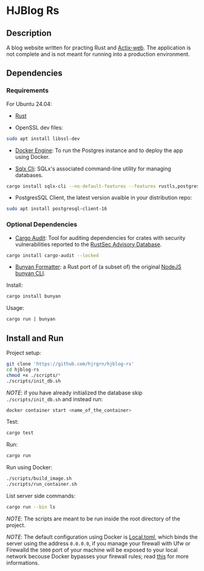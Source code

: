 # HJBlog Rs


## Description

A blog website written for practing Rust and [Actix-web](https://actix.rs/).
The application is not complete and is not meant for running into a production environment.


## Dependencies

### Requirements

For Ubuntu 24.04:

- [Rust](https://www.rust-lang.org/learn/get-started)

- OpenSSL dev files:

```bash
sudo apt install libssl-dev
```

- [Docker Engine](https://docs.docker.com/engine/install/): To run the Postgres instance and to deploy the app using Docker.

- [Sqlx Cli](https://crates.io/crates/sqlx-cli): SQLx's associated command-line utility for managing databases.

```bash
cargo install sqlx-cli --no-default-features --features rustls,postgres
```

- PostgresSQL Client, the latest version avaible in your distribution repo:

```bash
sudo apt install postgresql-client-16
```

### Optional Dependencies

- [Cargo Audit](https://crates.io/crates/cargo-audit): Tool for auditing dependencies for crates with security vulnerabilities reported to the [RustSec Advisory Database](https://github.com/RustSec/advisory-db/).

```bash
cargo install cargo-audit --locked
```

- [Bunyan Formatter](https://crates.io/crates/bunyan): a Rust port of (a subset of) the original [NodeJS bunyan CLI](https://github.com/trentm/node-bunyan).

Install:

```bash
cargo install bunyan
```

Usage:

```bash
cargo run | bunyan
```


## Install and Run

Project setup:

```bash
git clone 'https://github.com/hjrgrn/hjblog-rs'
cd hjblog-rs
chmod +x ./scripts/*
./scripts/init_db.sh
```

*NOTE*: if you have already initialized the database skip `./scripts/init_db.sh` and instead run:

```bash
docker container start <name_of_the_container>
```

Test:

```bash
cargo test
```

Run:

```bash
cargo run
```

Run using Docker:

```bash
./scripts/build_image.sh
./scripts/run_container.sh
```

List server side commands:
```bash
cargo run --bin ls
```

*NOTE*: The scripts are meant to be run inside the root directory of the project.

*NOTE*: The default configuration using Docker is [Local.toml](/configuration/Local.toml), which binds the server
using the address `0.0.0.0`, if you manage your firewall with Ufw or Firewalld the `5000` port of your machine will be exposed
to your local network becouse Docker bypasses your firewall rules;
read [this](https://docs.docker.com/engine/network/packet-filtering-firewalls/#docker-and-ufw) for more informations.
